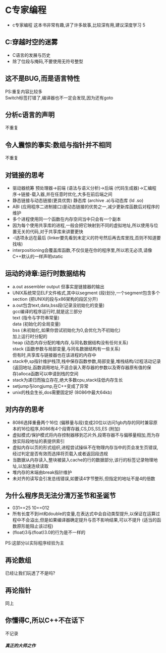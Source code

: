 # C专家编程

* c专家编程 这本书非常有趣,讲了许多故事,比较深有用,建议深度学习 5

## C:穿越时空的迷雾

* C语言的发展与历史
* 除了位段与掩码,不要使用无符号整型

## 这不是BUG,而是语言特性

PS:重复内容比较多  
Switch标签打错了,编译器也不一定会发现,因为还有goto

## 分析c语言的声明

不重复

## 令人震惊的事实:数组与指针并不相同

不重复

## 对链接的思考

* 驱动器统筹 预处理器->前端 (语法与语义分析)->后端 (代码生成器)->汇编程序->链接-载入器,并在任意时优化,大多在前后端之间
* 静态链接与动态链接(更具优势) 静态库 (archive .a)与动态库 (ld .so)
* ABI (应用程序二进制接口)是动态链接的优势之一,减少更新库函数后对程序的维护
* 多个进程使用同一个函数在内存空间当中只会有一个副本
* 因为每个使用共享库的进程,一般会把它映射到不同的虚拟地址,所以使用与位置无关的代码,对于共享库来讲要更快
* -l选项永远在最后 (linker要先看到未定义的符号然后再去库里找,否则不知道要找啥)
* interpositioning会覆盖库函数,不仅仅是在你的程序里,所以若无必须,请像C++默认的一样声明static

## 运动的诗章:运行时数据结构

* a.out assembler output 但事实是链接器的输出
* UNIX系统常见ELF文件格式,其中以segment (段)划分,一个segment包含多个section (把UNIX的段与x86架构的段区分开)
* a.out包含text,data,bss段(记录没初始化的变量)  
gcc编译的程序运行时,就是这三部分  
text (指令与字符串常量)  
data (初始化的全局变量)  
bss (未初始化,如果你尝试初始化为0,会优化为不初始化)  
加上运行时分配的  
heap (动态内存分配的堆内存,与同名数据结构没有任何关系)  
stack (函数参数与局部变量,与同名数据结构有一些关系)  
但有时,共享库与链接器也在该进程的内存中  
* stack中,sp指针维护栈顶,栈中保存函数参数,局部变量,堆栈结构/过程活动记录 (返回地址,函数调用地址,不适合装入寄存器的参数以及寄存器原有值的保存)alloca函数可以申请到栈的空间
* stack为递归而独立存在,绝大多数cpu,stack往低内存生长
* setjump与longjump,在C++变成了异常
* unix的栈会生长,dos需要固定好 (8086中最大64kb)

## 对内存的思考

* 8086选择重叠两个16位 (偏移量与段)变成20位以访问1gb内存的同时兼容原本的16位程序,8086有4个段寄存器,CS,DS,SS,ES (附加)
* 虚拟模式/保护模式将内存控制器移到芯片外,段寄存器不与偏移量相加,而为存放实际段地址的表提供索引
* 虚拟内存以页的形式组织,进程尝试操纵不在物理内存当中的页会发生页错误,经过判定是否有效而选择将页载入或者返回段违规
* 当数据从内存读入,整块被装入cache的行的数据部分,该行的标签记录物理地址,以加速连续读取
* 堆内存的末端由break指针维护
* 未对齐的读写会引发总线错误,如要读4字节整形,但指定的地址不是4的倍数

## 为什么程序员无法分清万圣节和圣诞节

* 031==25 10==012
* 所有长度不到int和double的变量,在表达式中会自动类型提升,以保证在运算过程中不会溢出,但是如果编译器确定提升与否不影响结果,可以不提升 (适当的函数原形能阻止该过程)
* (float)3与(float)3.0的行为是不一样的

PS:这部分以实际程序经验为主

## 再论数组

已经让我们玩透了不是吗?

## 再论指针

同上

## 你懂得C,所以C++不在话下

不记录

#### _真正的大师之作_